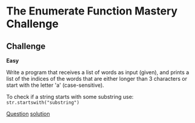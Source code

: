 # The Enumerate Function Mastery Challenge

## Challenge

**Easy**

Write a program that receives a list of words as input (given), and prints a list of the indices of the words that are either longer than 3 characters or start with the letter 'a' (case-sensitive).

To check if a string starts with some substring use: `str.startswith("substring")`

[Question](q.py) [solution](solution.py)